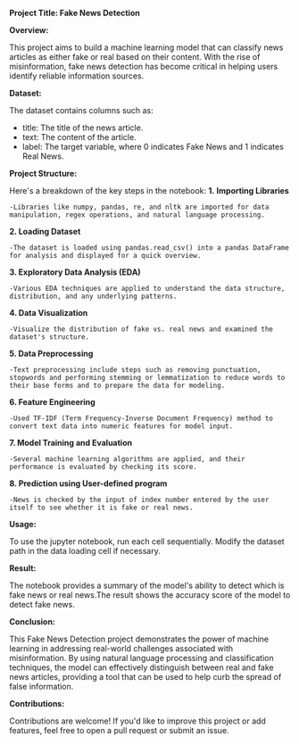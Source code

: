 **Project Title: Fake News Detection**

**Overview:**

This project aims to build a machine learning model that can classify news articles as either fake or real based on their content. With the rise of misinformation, fake news detection has become critical in helping users identify reliable information sources.

**Dataset:**

The dataset contains columns such as:
* title: The title of the news article.
* text: The content of the article.
* label: The target variable, where 0 indicates Fake News and 1 indicates Real News.

**Project Structure:**

Here's a breakdown of the key steps in the notebook:
**1.** **Importing Libraries**

    -Libraries like numpy, pandas, re, and nltk are imported for data manipulation, regex operations, and natural language processing.
**2. Loading Dataset**

    -The dataset is loaded using pandas.read_csv() into a pandas DataFrame for analysis and displayed for a quick overview.
**3. Exploratory Data Analysis (EDA)**

    -Various EDA techniques are applied to understand the data structure, distribution, and any underlying patterns.
**4. Data Visualization**

    -Visualize the distribution of fake vs. real news and examined the dataset's structure.
**5. Data Preprocessing**

    -Text preprocessing include steps such as removing punctuation, stopwords and performing stemming or lemmatization to reduce words to their base forms and to prepare the data for modeling.
**6. Feature Engineering**

    -Used TF-IDF (Term Frequency-Inverse Document Frequency) method to convert text data into numeric features for model input.
**7. Model Training and Evaluation**

    -Several machine learning algorithms are applied, and their performance is evaluated by checking its score.
**8. Prediction using User-defined program**

    -News is checked by the input of index number entered by the user itself to see whether it is fake or real news.

**Usage:**

To use the jupyter notebook, run each cell sequentially. Modify the dataset path in the data loading cell if necessary.

**Result:**

The notebook provides a summary of the model's ability to detect which is fake news or real news.The result shows the accuracy score of the model to detect fake news.

**Conclusion:**

This Fake News Detection project demonstrates the power of machine learning in addressing real-world challenges associated with misinformation. By using natural language processing and classification techniques, the model can effectively distinguish between real and fake news articles, providing a tool that can be used to help curb the spread of false information.

**Contributions:**

Contributions are welcome! If you'd like to improve this project or add features, feel free to open a pull request or submit an issue.

